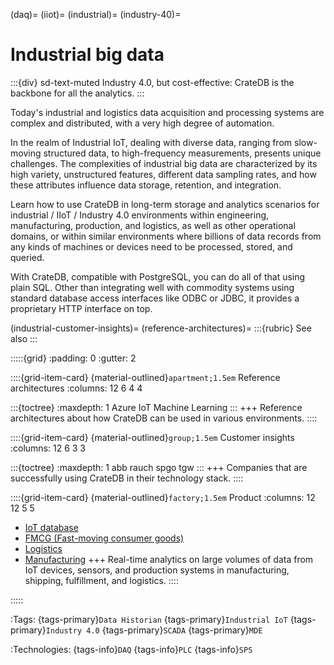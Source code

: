 (daq)=
(iiot)=
(industrial)=
(industry-40)=
# Industrial big data

:::{div} sd-text-muted
Industry 4.0, but cost-effective: CrateDB is the backbone for all the analytics.
:::

Today's industrial and logistics data acquisition and processing systems
are complex and distributed, with a very high degree of automation.

In the realm of Industrial IoT, dealing with diverse data, ranging from
slow-moving structured data, to high-frequency measurements, presents unique
challenges.
The complexities of industrial big data are characterized by its high variety,
unstructured features, different data sampling rates, and how these attributes
influence data storage, retention, and integration.

Learn how to use CrateDB in long-term storage and analytics scenarios for
industrial / IIoT / Industry 4.0 environments within
engineering, manufacturing, production, and logistics, as well as other
operational domains, or within similar environments where billions of data
records from any kinds of machines or devices need to be processed, stored,
and queried.

With CrateDB, compatible with PostgreSQL, you can do all of that using plain SQL.
Other than integrating well with commodity systems using standard database
access interfaces like ODBC or JDBC, it provides a proprietary HTTP interface
on top.


(industrial-customer-insights)=
(reference-architectures)=
:::{rubric} See also
:::

:::::{grid}
:padding: 0
:gutter: 2

::::{grid-item-card} {material-outlined}`apartment;1.5em` Reference architectures
:columns: 12 6 4 4

:::{toctree}
:maxdepth: 1
Azure IoT <azure-iot>
Machine Learning <distributed-ml>
:::
+++
Reference architectures about how CrateDB can be used in various environments.
::::

::::{grid-item-card} {material-outlined}`group;1.5em` Customer insights
:columns: 12 6 3 3

:::{toctree}
:maxdepth: 1
abb
rauch
spgo
tgw
:::
+++
Companies that are successfully using CrateDB in their technology stack.
::::

::::{grid-item-card} {material-outlined}`factory;1.5em` Product
:columns: 12 12 5 5

- [IoT database]
- [FMCG (Fast-moving consumer goods)]
- [Logistics]
- [Manufacturing]
+++
Real-time analytics on large volumes of data from IoT devices, sensors, and
production systems in manufacturing, shipping, fulfillment, and logistics.
::::

:::::

:Tags:
  {tags-primary}`Data Historian`
  {tags-primary}`Industrial IoT`
  {tags-primary}`Industry 4.0`
  {tags-primary}`SCADA`
  {tags-primary}`MDE`

:Technologies:
  {tags-info}`DAQ`
  {tags-info}`PLC`
  {tags-info}`SPS`


[FMCG (Fast-moving consumer goods)]: https://cratedb.com/industries/fmcg
[IoT database]: https://cratedb.com/use-cases/iot-database
[Logistics]: https://cratedb.com/industries/logistics
[Manufacturing]: https://cratedb.com/industries/manufacturing
